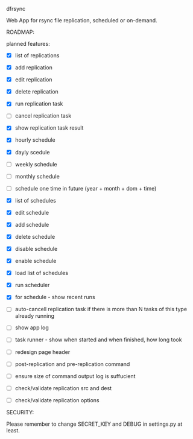 dfrsync

Web App for rsync file replication, scheduled or on-demand.










ROADMAP:

planned features: 

 - [x] list of replications
 - [x] add replication
 - [x] edit replication
 - [x] delete replication
 - [x] run replication task
 - [ ] cancel replication task
 - [x] show replication task result
 - [x] hourly schedule
 - [x] dayly scedule
 - [ ] weekly schedule
 - [ ] monthly schedule
 - [ ] schedule one time in future (year + month + dom + time)
 - [x] list of schedules
 - [x] edit schedule
 - [x] add schedule
 - [x] delete schedule
 - [x] disable schedule
 - [x] enable schedule
 - [x] load list of schedules
 - [x] run scheduler
 - [x] for schedule - show recent runs
 - [ ] auto-cancell replication task if there is more than N tasks of this type already running
 - [ ] show app log
 - [ ] task runner - show when started and when finished, how long took
 - [ ] redesign page header
 - [ ] post-replication and pre-replication command
 - [ ] ensure size of command output log is suffucient
 - [ ] check/validate replication src and dest
 - [ ] check/validate replication options




SECURITY:

Please remember to change SECRET_KEY and DEBUG in settings.py at least.


